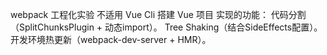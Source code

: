 webpack 工程化实验
不适用 Vue Cli 搭建 Vue 项目
实现的功能：
代码分割（SplitChunksPlugin + 动态import）。
Tree Shaking（结合SideEffects配置）。
开发环境热更新（webpack-dev-server + HMR）。

